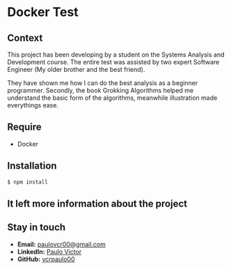 # Docker Test

## Context

This project has been developing by a student on the Systems Analysis and  Development course. The entire test was assisted by two expert Software Engineer (My older brother and the best friend).

They have shown me how I can do the best analysis as a beginner programmer. Secondly, the book Grokking Algorithms helped me understand the basic form of the algorithms, meanwhile illustration made everythings ease.

## Require

* Docker

## Installation

```bash
$ npm install
```

## It left more information about the project

## Stay in touch

- **Email:** paulovcr00@gmail.com
- **LinkedIn:** [Paulo Victor](https://www.linkedin.com/in/paulo-vcr/)
- **GitHub:** [vcrpaulo00](https://github.com/vcrpaulo00)